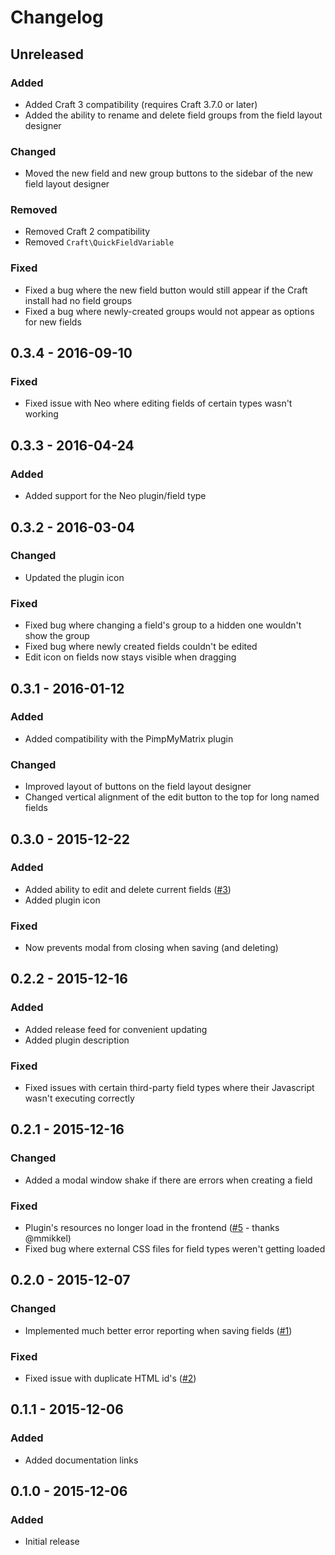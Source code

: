 # Changelog

## Unreleased

### Added
- Added Craft 3 compatibility (requires Craft 3.7.0 or later)
- Added the ability to rename and delete field groups from the field layout designer

### Changed
- Moved the new field and new group buttons to the sidebar of the new field layout designer

### Removed
- Removed Craft 2 compatibility
- Removed `Craft\QuickFieldVariable`

### Fixed
- Fixed a bug where the new field button would still appear if the Craft install had no field groups
- Fixed a bug where newly-created groups would not appear as options for new fields

## 0.3.4 - 2016-09-10

### Fixed
- Fixed issue with Neo where editing fields of certain types wasn't working

## 0.3.3 - 2016-04-24

### Added
- Added support for the Neo plugin/field type

## 0.3.2 - 2016-03-04

### Changed
- Updated the plugin icon

### Fixed
- Fixed bug where changing a field's group to a hidden one wouldn't show the group
- Fixed bug where newly created fields couldn't be edited
- Edit icon on fields now stays visible when dragging

## 0.3.1 - 2016-01-12

### Added
- Added compatibility with the PimpMyMatrix plugin

### Changed
- Improved layout of buttons on the field layout designer
- Changed vertical alignment of the edit button to the top for long named fields

## 0.3.0 - 2015-12-22

### Added
- Added ability to edit and delete current fields ([\#3](https://github.com/benjamminf/craft-quick-field/issues/3))
- Added plugin icon

### Fixed
- Now prevents modal from closing when saving (and deleting)

## 0.2.2 - 2015-12-16

### Added
- Added release feed for convenient updating
- Added plugin description

### Fixed
- Fixed issues with certain third-party field types where their Javascript wasn't executing correctly

## 0.2.1 - 2015-12-16

### Changed
- Added a modal window shake if there are errors when creating a field

### Fixed
- Plugin's resources no longer load in the frontend ([\#5](https://github.com/benjamminf/craft-quick-field/pull/5) - thanks @mmikkel)
- Fixed bug where external CSS files for field types weren't getting loaded

## 0.2.0 - 2015-12-07

### Changed
- Implemented much better error reporting when saving fields ([\#1](https://github.com/benjamminf/craft-quick-field/issues/1))

### Fixed
- Fixed issue with duplicate HTML id's ([\#2](https://github.com/benjamminf/craft-quick-field/issues/2))

## 0.1.1 - 2015-12-06

### Added
- Added documentation links

## 0.1.0 - 2015-12-06

### Added
- Initial release
